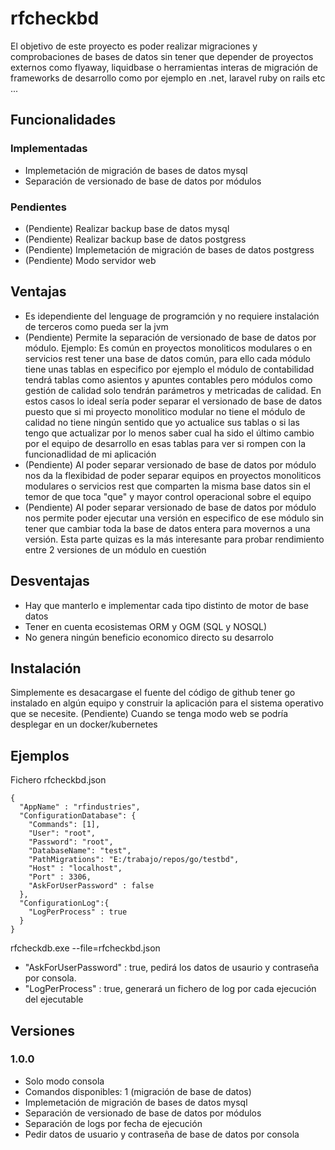 # rfcheckbd

El objetivo de este proyecto es poder realizar migraciones y comprobaciones de bases de datos sin tener que depender de proyectos externos como flyaway, liquidbase o herramientas interas de migración de frameworks de desarrollo como por ejemplo en .net, laravel ruby on rails etc ... 

## Funcionalidades

### Implementadas

- Implemetación de migración de bases de datos mysql
- Separación de versionado de base de datos por módulos 

### Pendientes

- (Pendiente) Realizar backup base de datos mysql
- (Pendiente) Realizar backup base de datos postgress
- (Pendiente) Implemetación de migración de bases de datos postgress
- (Pendiente) Modo servidor web

## Ventajas 

- Es idependiente del lenguage de programción y no requiere instalación de terceros como pueda ser la jvm 
- (Pendiente) Permite la separación de versionado de base de datos por módulo. Ejemplo: Es común en proyectos monoliticos modulares o en servicios rest tener una base de datos común, para ello cada módulo tiene unas tablas en especifico por ejemplo el módulo de contabilidad tendrá tablas como asientos y apuntes contables pero módulos como gestión de calidad solo tendrán parámetros y metricadas de calidad. En estos casos lo ideal sería poder separar el versionado de base de datos puesto que si mi proyecto monolitico modular no tiene el módulo de calidad no tiene ningún sentido que yo actualice sus tablas o si las tengo que actualizar por lo menos saber cual ha sido el último cambio por el equipo de desarrollo en esas tablas para ver si rompen con la funcionadlidad de mi aplicación
- (Pendiente) Al poder separar versionado de base de datos por módulo nos da la flexibidad de poder separar equipos en proyectos monoliticos modulares o servicios rest que comparten la misma base datos sin el temor de que toca "que" y mayor control operacional sobre el equipo
- (Pendiente) Al poder separar versionado de base de datos por módulo nos permite poder ejecutar una versión en especifico de ese módulo sin tener que cambiar toda la base de datos entera para movernos a una versión. Esta parte quizas es la más interesante para probar rendimiento entre 2 versiones de un módulo en cuestión

## Desventajas 

- Hay que manterlo e implementar cada tipo distinto de motor de base datos 
- Tener en cuenta ecosistemas ORM y OGM (SQL y NOSQL)
- No genera ningún beneficio economico directo su desarrolo

## Instalación

Simplemente es desacargase el fuente del código de github tener go instalado en algún equipo y construir la aplicación para el sistema operativo que se necesite. (Pendiente) Cuando se tenga modo web se podría desplegar en un docker/kubernetes

## Ejemplos

Fichero rfcheckbd.json

```
{
  "AppName" : "rfindustries",
  "ConfigurationDatabase": {
    "Commands": [1],
    "User": "root",
    "Password": "root",
    "DatabaseName": "test",
    "PathMigrations": "E:/trabajo/repos/go/testbd",
    "Host" : "localhost",
    "Port" : 3306,
    "AskForUserPassword" : false
  },
  "ConfigurationLog":{
    "LogPerProcess" : true
  }
}

```
rfcheckdb.exe --file=rfcheckbd.json

- "AskForUserPassword" : true, pedirá los datos de usaurio y contraseña por consola.
- "LogPerProcess" : true, generará un fichero de log por cada ejecución del ejecutable

## Versiones

### 1.0.0

- Solo modo consola
- Comandos disponibles: 1 (migración de base de datos)
- Implemetación de migración de bases de datos mysql
- Separación de versionado de base de datos por módulos 
- Separación de logs por fecha de ejecución 
- Pedir datos de usuario y contraseña de base de datos por consola
